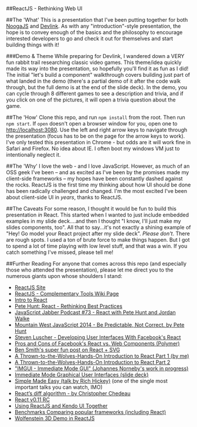 ##ReactJS - Rethinking Web UI

##The 'What'
This is a presentation that I've been putting together for both [NoogaJS](http://noogajs.org/#/) and [Devlink](http://www.devlink.net/). As with any "introduction"-style presentation, the hope is to convey enough of the basics and the philosophy to encourage interested developers to go and check it out for themselves and start building things with it!

###Demo & Theme
While preparing for Devlink, I wandered down a VERY fun rabbit trail researching classic video games. This theme/idea quickly made its way into the presentation, so hopefully you'll find it as fun as I did!
The initial "let's build a component" walkthrough covers building just part of what landed in the demo (there's a partial demo of it after the code walk through, but the full demo is at the end of the slide deck). In the demo, you can cycle through 8 different games to see a description and trivia, and if you click on one of the pictures, it will open a trivia question about the game.

##The 'How'
Clone this repo, and run `npm install` from the root. Then run `npm start`. If `open` doesn't open a browser window for you, open one to <http://localhost:3080>. Use the left and right arrow keys to navigate through the presentation (focus has to be on the page for the arrow keys to work). I've only
tested this presentation in Chrome - but odds are it will work fine in Safari and Firefox. No idea about
IE. I often boot my windows VM just to intentionally neglect it.

##The 'Why'
I love the web - and I love JavaScript. However, as much of an OSS geek I've been – and as excited as I've been by the promises made my client-side frameworks – my hopes have been constantly dashed against the rocks. ReactJS is the first time my thinking about how UI should be done has been radically challenged and changed. I'm the most excited I've been about client-side UI in *years*, thanks to ReactJS.

##The Caveats
For some reason, I thought it would be fun to build this presentation *in* React. This started when I wanted to just include embedded examples in my slide deck....and then I thought "I know, I'll just make my slides components, too". All that to say...it's not exactly a shining example of "Hey! Go model your React project after my slide deck". *Please don't*. There are rough spots. I used a ton of brute force to make things happen. But I got to spend a lot of time playing with low level stuff, and that was a win. If you catch something I've missed, please tell me!

##Further Reading
For anyone that comes across this repo (and especially those who attended the presentation), please let me direct you to the numerous giants upon whose shoulders I stand:

* [ReactJS Site](http://facebook.github.io/react/index.html)
* [ReactJS - Complementary Tools Wiki Page](https://github.com/facebook/react/wiki/Complementary-Tools)
* [Intro to React](https://www.youtube.com/watch?feature=player_detailpage&v=XxVg_s8xAms)
* [Pete Hunt: React - Rethinking Best Practices](https://www.youtube.com/watch?v=DgVS-zXgMTk)
* [JavaScript Jabber Podcast #73 - React with Pete Hunt and Jordan Walke](http://javascriptjabber.com/073-jsj-react-with-pete-hunt-and-jordan-walke/)
* [Mountain West JavaScript 2014 - Be Predictable, Not Correct. by Pete Hunt](https://www.youtube.com/watch?feature=player_detailpage&v=h3KksH8gfcQ)
* [Steven Luscher - Developing User Interfaces With Facebook's React](https://www.youtube.com/watch?v=1OeXsL5mr4g)
* [Pros and Cons of Facebook's React vs. Web Components (Polymer)](http://programmers.stackexchange.com/questions/225400/pros-and-cons-of-facebooks-react-vs-web-components-polymer)
* [Ben Smith's super fun post on React + SVG](http://10consulting.com/2014/02/19/d3-plus-reactjs-for-charting/)
* [A Thrown-to-the-Wolves-Hands-On Introduction to React Part 1 (by me)](http://tech.pro/blog/2020/a-thrown-to-the-wolves-hands-on-introduction-to-react)
* [A Thrown-to-the-Wolves-Hands-On Introduction to React Part 2](http://tech.pro/blog/2044/a-thrown-to-the-wolves-hands-on-introduction-to-react-part-2)
* ["IMGUI - Immediate Mode GUI" (Johannes Norneby's work in progress)](http://www.johno.se/book/imgui.html)
* [Immediate Mode Graphical User Interfaces (slide deck)](http://www.cse.chalmers.se/edu/year/2011/course/TDA361/Advanced%20Computer%20Graphics/IMGUI.pdf)
* [Simple Made Easy (talk by Rich Hickey)](http://www.infoq.com/presentations/Simple-Made-Easy) (one of the single most important talks you can watch, IMO)
* [React’s diff algorithm - by Christopher Chedeau](http://calendar.perfplanet.com/2013/diff/)
* [React v0.11 RC](http://facebook.github.io/react/blog/2014/07/13/react-v0.11-rc1.html)
* [Using ReactJS and Kendo UI Together](http://ifandelse.com/using-reactjs-and-kendoui-together/)
* [Benchmarks Comparing popular frameworks (including React)](http://www.petehunt.net/react/tastejs/benchmark.html)
* [Wolfenstein 3D Demo in ReactJS](http://www.petehunt.net/wolfenstein3D-react/wolf3d.html)